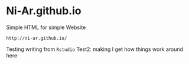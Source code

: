 # Ni-Ar.github.io
Simple HTML for simple Website 

`http://ni-ar.github.io/`


Testing writing from `Rstudio`
Test2: making I get how things work around here